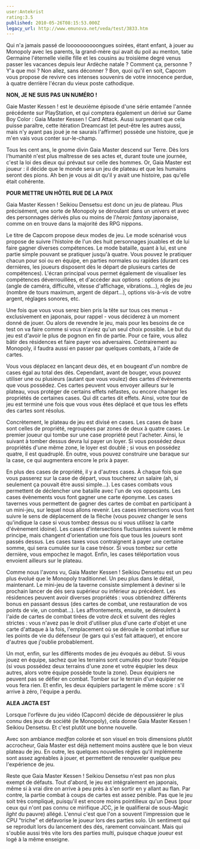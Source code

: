 ```yaml
---
user:Antekrist
rating:3.5
published: 2010-05-26T08:15:53.000Z
legacy_url: http://www.emunova.net/veda/test/3833.htm
---
```

Qui n'a jamais passé de loooooooooongues soirées, étant enfant, à jouer au Monopoly avec les parents, la grand-mère qui avait du poil au menton, tatie Germaine l'éternelle vieille fille et les cousins au troisième degré venus passer les vacances depuis leur Ardèche natale ? Comment ça, personne ? Y'a que moi ? Non allez, sans déconner ? Bon, quoi qu'il en soit, Capcom vous propose de revivre ces intenses souvenirs de votre innocence perdue, à quatre derrière l'écran du vieux poste cathodique.  

  

**NON, JE NE SUIS PAS UN NUMÉRO !**  

Gaie Master Kessen ! est le deuxième épisode d'une série entamée l'année précédente sur PlayStation, et qui comptera également un dérivé sur Game Boy Color : Gaia Master Kessen ! Card Attack. Aussi surprenant que cela puisse paraître, cette itération Dreamcast (et peut-être les autres aussi, mais n'y ayant pas joué je ne saurais l'affirmer) possède une histoire, que je m'en vais vous conter sur-le-champ.  

Tous les cent ans, le gnome divin Gaia Master descend sur Terre. Dès lors l'humanité n'est plus maîtresse de ses actes et, durant toute une journée, c'est la loi des dieux qui prévaut sur celle des hommes. Or, Gaia Master est joueur : il décide que le monde sera un jeu de plateau et que les humains seront des pions. Ah ben je vous ai dit qu'il y avait une histoire, pas qu'elle était cohérente.  

  

**POUR METTRE UN HÔTEL RUE DE LA PAIX**  

Gaia Master Kessen ! Seikiou Densetsu est donc un jeu de plateau. Plus précisément, une sorte de Monopoly se déroulant dans un univers et avec des personnages dérivés plus ou moins de l'_heroic fantasy_ japonaise, comme on en trouve dans la majorité des RPG nippons.  

Le titre de Capcom propose deux modes de jeu. Le mode scénarisé vous propose de suivre l'histoire de l'un des huit personnages jouables et de lui faire gagner diverses compétences. Le mode bataille, quant à lui, est une partie simple pouvant se pratiquer jusqu'à quatre. Vous pouvez le pratiquer chacun pour soi ou en équipe, en parties normales ou rapides (durant ces dernières, les joueurs disposent dès le départ de plusieurs cartes de compétences). L'écran principal vous permet également de visualiser les compétences déverrouillées, et d'accéder aux options : options de jeu (angle de caméra, difficulté, vitesse d'affichage, vibrations...), règles de jeu (nombre de tours maximum, argent de départ...), options vis-à-vis de votre argent, réglages sonores, etc.  

Une fois que vous vous serez bien pris la tête sur tous ces menus - exclusivement en japonais, pour rappel - vous déciderez à un moment donné de jouer. Ou alors de revendre le jeu, mais pour les besoins de ce test on va faire comme si vous n'aviez qu'un seul choix possible. Le but du jeu est d'avoir le plus de pognon en fin de partie. Pour ce faire, vous allez bâtir des résidences et faire payer vos adversaires. Contrairement au Monopoly, il faudra aussi en passer par quelques combats, à l'aide de cartes.  

Vous vous déplacez en lançant deux dés, et en bougeant d'un nombre de cases égal au total des dés. Cependant, avant de bouger, vous pouvez utiliser une ou plusieurs (autant que vous voulez) des cartes d'évènements que vous possédez. Ces cartes peuvent vous envoyer ailleurs sur le plateau, vous protéger de certains effets néfastes, ou encore changer les propriétés de certaines cases. Qui dit cartes dit effets. Ainsi, votre tour de jeu est terminé une fois que vous vous êtes déplacé et que tous les effets des cartes sont résolus.  

Concrètement, le plateau de jeu est divisé en cases. Les cases de base sont celles de propriété, regroupées par zones de deux à quatre cases. Le premier joueur qui tombe sur une case propriété peut l'acheter. Ainsi, le suivant à tomber dessus devra lui payer un loyer. Si vous possédez deux propriétés d'une même zone, le loyer est doublé ; si vous en possédez quatre, il est quadruplé. En outre, vous pouvez construire une baraque sur la case, ce qui augmentera encore le prix à payer.  

En plus des cases de propriété, il y a d'autres cases. À chaque fois que vous passerez sur la case de départ, vous toucherez un salaire (ah, si seulement ça pouvait être aussi simple...). Les cases combats vous permettent de déclencher une bataille avec l'un de vos opposants. Les cases évènements vous font gagner une carte éponyme. Les cases tavernes vous permettent de gagner des cartes de combat en participant à un mini-jeu, sur lequel nous allons revenir. Les cases intersections vous font suivre le sens de déplacement de la flèche (vous pouvez changer le sens qu'indique la case si vous tombez dessus ou si vous utilisez la carte d'évènement idoine). Les cases d'intersections fluctuantes suivent le même principe, mais changent d'orientation une fois que tous les joueurs sont passés dessus. Les cases taxes vous contraignent à payer une certaine somme, qui sera cumulée sur la case trésor. Si vous tombez sur cette dernière, vous empochez le magot. Enfin, les cases téléportation vous envoient ailleurs sur le plateau.  

Comme nous l'avons vu, Gaia Master Kessen ! Seikiou Densetsu est un peu plus évolué que le Monopoly traditionnel. Un peu plus dans le détail, maintenant. Le mini-jeu de la taverne consiste simplement à deviner si le prochain lancer de dés sera supérieur ou inférieur au précédent. Les résidences peuvent avoir diverses propriétés : vous obtiendrez différents bonus en passant dessus (des cartes de combat, une restauration de vos points de vie, un combat...). Les affrontements, ensuite, se déroulent à l'aide de cartes de combat tirées de votre _deck_ et suivent des règles strictes : vous n'avez pas le droit d'utiliser plus d'une carte d'objet et une carte d'attaque à la fois, l'emplacement où se déroule le combat influe sur les points de vie du défenseur (le gars qui s'est fait attaquer), et encore d'autres que j'oublie probablement.  

Un mot, enfin, sur les différents modes de jeu évoqués au début. Si vous jouez en équipe, sachez que les terrains sont cumulés pour toute l'équipe (si vous possédez deux terrains d'une zone et votre équipier les deux autres, alors votre équipe possède toute la zone). Deux équipiers ne peuvent pas se défier en combat. Tomber sur le terrain d'un équipier ne vous fera rien. Et enfin, les deux équipiers partagent le même score : s'il arrive à zéro, l'équipe a perdu.  

  

**ALEA JACTA EST**  

Lorsque l'orfèvre du jeu vidéo (Capcom) décide de dépoussiérer le plus connu des jeux de société (le Monopoly), cela donne Gaia Master Kessen ! Seikiou Densetsu. Et c'est plutôt une bonne nouvelle.  

Avec son ambiance _medfan_ colorée et son visuel en trois dimensions plutôt accrocheur, Gaia Master est déjà nettement moins austère que le bon vieux plateau de jeu. En outre, les quelques nouvelles règles qu'il implémente sont assez agréables à jouer, et permettent de renouveler quelque peu l'expérience de jeu.  

Reste que Gaia Master Kessen ! Seikiou Densetsu n'est pas non plus exempt de défauts. Tout d'abord, le jeu est intégralement en japonais, même si à vrai dire on arrive à peu près à s'en sortir en y allant au flan. Par contre, la partie combat à coups de cartes est assez pénible. Pas que le jeu soit très compliqué, puisqu'il est encore moins pointilleux qu'un Deus (pour ceux qui n'ont pas connu ce mirifique JCC, je le qualifierai de sous-Magic _light_ du pauvre) allégé. L'ennui c'est que l'on a souvent l'impression que le CPU "triche" et défavorise le joueur lors des parties solo. Un sentiment qui se reproduit lors du lancement des dés, rarement convaincant. Mais qui s'oublie aussi très vite lors des parties multi, puisque chaque joueur est logé à la même enseigne.